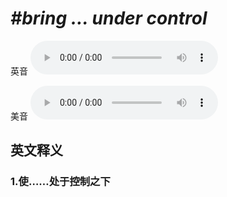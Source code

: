 # ***\#bring … under control*** 
英音
<audio src="./media/bring … under control1_AAC.aac" controls="controls"></audio>

美音
<audio src="./media/bring … under control2_AAC.aac" controls="controls"></audio>



  

英文释义
---
### 1.**使……处于控制之下**  


